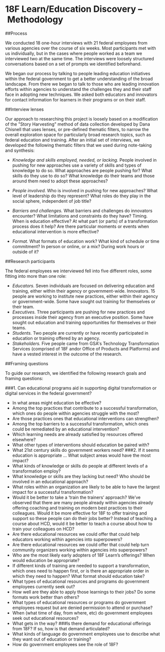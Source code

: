 # 18F Learn/Education Discovery – Methodology 

##Process

We conducted 18 one-hour interviews with 21 federal employees from various agencies over the course of six weeks. Most participants met with us individually, but in the cases where people worked as a team we interviewed two at the same time. The interviews were loosely structured conversations based on a set of prompts we identified beforehand.

We began our process by talking to people leading education initiatives within the federal government to get a better understanding of the broad landscape. From there we began to talk to those who are leading innovation efforts within agencies to understand the challenges they and their staff face in adopting new techniques. We asked both educators and innovators for contact information for learners in their programs or on their staff. 

##Interview lenses

Our approach to researching this project is loosely based on a modification of the "Story Harvesting" method of data collection developed by Dana Chisnell that uses lenses, or pre-defined thematic filters, to narrow the overall exploration space for particularly broad research topics, such as federal education and training. After an initial set of interviews, we developed the following thematic filters that we used during note-taking and synthesis: 

- *Knowledge and skills employed, needed, or lacking.* People involved in pushing for new approaches use a variety of skills and types of knowledge to do so. What approaches are people pushing for? What skills do they use to do so? What knowledge do their teams and those around them need to adopt these approaches?

- *People involved.* Who is involved in pushing for new approaches? What level of leadership do they represent? What roles do they play in the social sphere, independent of job title?

- *Barriers and challenges.* What barriers and challenges do innovators encounter? What limitations and constraints do they have?
Timing. When is education effective? At what part (or parts) of a transformation process does it help? Are there particular moments or events when educational intervention is more effective?

- *Format.* What formats of education work? What kind of schedule or time commitment? In person or online, or a mix? During work hours or outside of it?

##Research participants

The federal employees we interviewed fell into five different roles, some fitting into more than one role: 

- *Educators.* Seven individuals are focused on delivering education and training, either within their agency or government-wide.
Innovators. 15 people are working to institute new practices, either within their agency or government-wide. Some have sought out training for themselves or their team. 
- *Executives.* Three participants are pushing for new practices and processes inside their agency from an executive position. Some have sought out education and training opportunities for themselves or their teams.
- *Students.* Two people are currently or have recently participated in education or training offered by an agency.
- *Stakeholders.* Five people came from GSA's Technology Transformation Services (comprised of 18F andor Office of Products and Platforms) and have a vested interest in the outcome of the research.

##Framing questions

To guide our research, we identified the following research goals and framing questions:

###1. Can educational programs aid in supporting digital transformation or digital services in the federal government? 
 - In what areas might education be effective?
 - Among the top practices that contribute to a successful transformation, which ones do people within agencies struggle with the most? 
 - Are those practices ones that educational interventions can strengthen? 
 - Among the top barriers to a successful transformation, which ones could be remediated by an educational intervention?
 -  Which learning needs are already satisfied by resources offered elsewhere? 
 - What other types of interventions should education be paired with? 
 - What 21st century skills do government workers need? 
###2. If it seems education is appropriate … 
What subject areas would have the most impact? 
  - What kinds of knowledge or skills do people at different levels of a transformation employ? 
  - What knowledge or skills are they lacking but need?
Who should be involved in an educational approach? 
  - What roles within an organization are likely to be able to have the largest impact for a successful transformation? 
  - Would it be better to take a ‘train the trainers’ approach? We’ve observed that there are many people already within agencies already offering coaching and training on modern best practices to their colleagues. Would it be more effective for 18F to offer training and support so these people can do their jobs better? Instead of teaching a course about HCD, would it be better to teach a course about how to train your colleagues on HCD? 
  - Are there educational resources we could offer that could help educators working within agencies into superpowers? 
  - Are there educational resources we could offer that could help turn community organizers working within agencies into superpowers? 
  - Who are the most likely early adopters of 18F Learn’s offerings? 
When would education be appropriate? 
  - If different kinds of training are needed to support a transformation, which ones need to happen first, or is there an appropriate order in which they need to happen?
What format should education take? 
  - What types of educational resources and programs do government employees currently seek out? 
  - How well are they able to apply those learnings to their jobs? Do some formats work better than others? 
  - What types of educational resources or programs do government employees request but are denied permission to attend or purchase? 
  - When (what time of day, from where, etc) do government employees seek out educational resources? 
  - What gets in the way? 
###Is there demand for educational offerings from 18F? If so, how is that demand articulated? 
  - What kinds of language do government employees use to describe what they want out of education or training?
  - How do government employees see the role of 18F? 